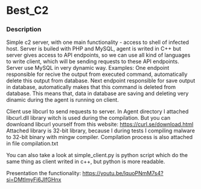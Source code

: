 # Best_C2


### Description

Simple c2 server, with one main functionality - access to shell of infected host. Server is builed with PHP and MySQL, agent is writed in C++ but server gives access to API endpoints, so we can use all kind of languages to write client, which will be sending requests to these API endpoints. Server use MySQL in very dynamic way. Examples: One endpoint responsible for recive the output from executed command, automatically delete this output from database. Next endpoint responsible for save output in database, automatically makes that this command is deleted from database. This means that, data in database are saving and deleting very dinamic during the agent is running on client.

Client use libcurl to send requests to server. In Agent directory I attached libcurl.dll library witch is used during the compilation. But you can downloand libcurl yourself from this website: https://curl.se/download.html
Attached library is 32-bit library, because I during tests I compiling malware to 32-bit binary with mingw compiler. Compilation process is also attached in file compilation.txt

You can also take a look at simple_client.py is python script which do the same thing as client writed in c++, but python is more readable.

Presentation the functionality: https://youtu.be/lquoPNmM7s4?si=DMtImyFi6JIfGHnx

